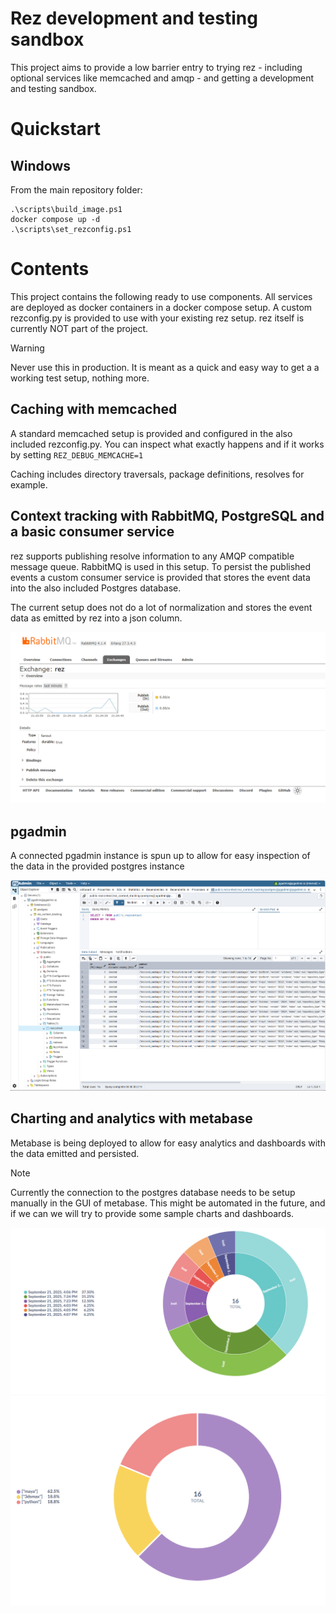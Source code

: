 # Rez development and testing sandbox

This project aims to provide a low barrier entry to trying rez - including optional
services like memcached and amqp - and getting a development and testing sandbox.

# Quickstart

## Windows

From the main repository folder:

```
.\scripts\build_image.ps1
docker compose up -d
.\scripts\set_rezconfig.ps1
```

# Contents

This project contains the following ready to use components. All services are
deployed as docker containers in a docker compose setup. A custom rezconfig.py
is provided to use with your existing rez setup. rez itself is currently NOT
part of the project.

> [!WARNING]
> Never use this in production. It is meant as a quick and easy way to get a
> a working test setup, nothing more.

## Caching with memcached

A standard memcached setup is provided and configured in the also included
rezconfig.py. You can inspect what exactly happens and if it works by setting
`REZ_DEBUG_MEMCACHE=1`

Caching includes directory traversals, package definitions, resolves for example.


## Context tracking with RabbitMQ, PostgreSQL and a basic consumer service

rez supports publishing resolve information to any AMQP compatible message queue.
RabbitMQ is used in this setup. To persist the published events a custom consumer
service is provided that stores the event data into the also included Postgres
database.

The current setup does not do a lot of normalization and stores the event data
as emitted by rez into a json column.

![Metabase example 1](./docs/images/rabbitmq.png)

## pgadmin

A connected pgadmin instance is spun up to allow for easy inspection of the
data in the provided postgres instance

![Metabase example 1](./docs/images/pgadmin.png)

## Charting and analytics with metabase

Metabase is being deployed to allow for easy analytics and dashboards with the
data emitted and persisted.

> [!NOTE]
> Currently the connection to the postgres database needs to be setup manually
> in the GUI of metabase. This might be automated in the future, and if we can
> we will try to provide some sample charts and dashboards.

![Metabase example 1](./docs/images/metabase_01.png)
![Metabase example 2](./docs/images/metabase_02.png)